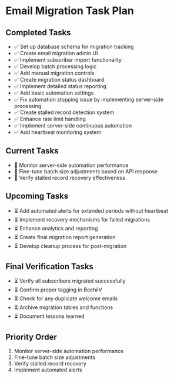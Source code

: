 
# Email Migration Task Plan

## Completed Tasks
- ✅ Set up database schema for migration tracking
- ✅ Create email migration admin UI
- ✅ Implement subscriber import functionality
- ✅ Develop batch processing logic
- ✅ Add manual migration controls
- ✅ Create migration status dashboard
- ✅ Implement detailed status reporting
- ✅ Add basic automation settings
- ✅ Fix automation stopping issue by implementing server-side processing
- ✅ Create stalled record detection system
- ✅ Enhance rate limit handling
- ✅ Implement server-side continuous automation
- ✅ Add heartbeat monitoring system

## Current Tasks
- 🔄 Monitor server-side automation performance
- 🔄 Fine-tune batch size adjustments based on API response
- 🔄 Verify stalled record recovery effectiveness

## Upcoming Tasks
- ⏳ Add automated alerts for extended periods without heartbeat
- ⏳ Implement recovery mechanisms for failed migrations
- ⏳ Enhance analytics and reporting
- ⏳ Create final migration report generation
- ⏳ Develop cleanup process for post-migration

## Final Verification Tasks
- ⏳ Verify all subscribers migrated successfully
- ⏳ Confirm proper tagging in BeehiiV
- ⏳ Check for any duplicate welcome emails
- ⏳ Archive migration tables and functions
- ⏳ Document lessons learned

## Priority Order
1. Monitor server-side automation performance
2. Fine-tune batch size adjustments
3. Verify stalled record recovery
4. Implement automated alerts
